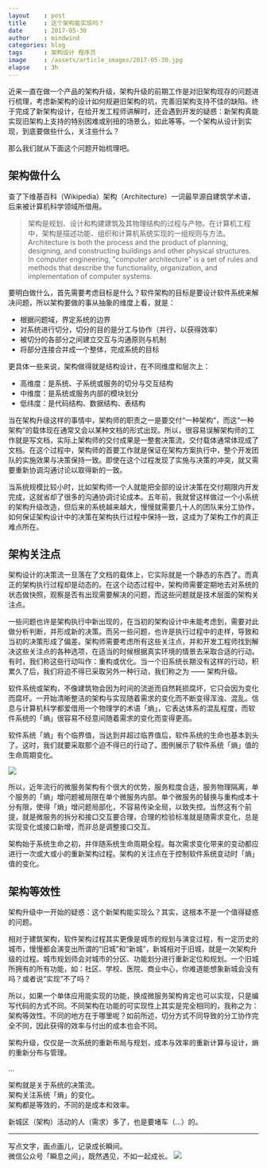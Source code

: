 ```yaml
---
layout    : post
title     : 这个架构能实现吗？
date      : 2017-05-30
author    : mindwind
categories: blog
tags      : 架构设计 程序员
image     : /assets/article_images/2017-05-30.jpg
elapse    : 3h
---
```



近来一直在做一个产品的架构升级，架构升级的前期工作是对旧架构现存的问题进行梳理，考虑新架构的设计如何规避旧架构的坑，完善旧架构支持不佳的缺陷。终于完成了新架构设计，在给开发工程师讲解时，还会遇到开发的疑惑：新架构真能实现旧架构上支持的特别困难或别扭的场景么，如此等等。一个架构从设计到实现，到底要做些什么，关注些什么？

那么我们就从下面这个问题开始梳理吧。


## 架构做什么
查了下维基百科（Wikipedia）架构（Architecture）一词最早源自建筑学术语，后来被计算机科学领域所借用。

  > 架构是规划、设计和构建建筑及其物理结构的过程与产物。在计算机工程中，架构是描述功能、组织和计算机系统实现的一组规则与方法。  
  Architecture is both the process and the product of planning,     designing, and constructing buildings and other physical structures. In computer engineering, "computer architecture" is a set of rules and methods that describe the functionality, organization, and implementation of computer systems.

要明白做什么，首先需要考虑目标是什么？软件架构的目标是要设计软件系统来解决问题，所以架构要做的事从抽象的维度上看，就是：

  - 根据问题域，界定系统的边界
  - 对系统进行切分，切分的目的是分工与协作（并行，以获得效率）
  - 被切分的各部分之间建立交互与沟通原则与机制
  - 将部分连接合并成一个整体，完成系统的目标

更具体一些来说，架构做得就是结构设计，在不同维度和层次上：

  - 高维度：是系统、子系统或服务的切分与交互结构
  - 中维度：是系统或服务内部的模块划分
  - 低纬度：是代码结构、数据结构、表结构

当在架构升级这样的事情中，架构师的职责之一是要交付“一种架构”，而这“一种架构”的载体现在通常又会以某种文档的形式出现。所以，很容易误解架构师的工作就是写文档，实际上架构师的交付成果是一整套决策流，交付载体通常体现成了文档。在这个过程中，架构师的首要工作就是保证在架构方案执行中，整个开发团队的实施效果与决策保持一致。即使在这个过程发现了实施与决策的冲突，就又需要重新协调沟通讨论以取得新的一致。

当系统规模比较小时，比如架构师一个人就能把全部的设计决策在交付期限内开发完成，这就省却了很多的沟通协调讨论成本。五年前，我就曾这样做过一个小系统的架构升级改造，但后来的系统越来越大，慢慢就需要几十人的团队来分工协作，如何保证架构设计中的决策在架构执行过程中保持一致，这成为了架构工作的真正难点所在。


## 架构关注点
架构设计的决策流一旦落在了文档的载体上，它实际就是一个静态的东西了。而真正的架构执行过程却是动态的。在这个动态过程中，架构师需要定期地去对系统的状态做快照，观察是否有出现需要解决的问题，而这些问题就是技术层面的架构关注点。

一些问题也许是架构执行中新出现的，在当初的架构设计中未能考虑到，需要对此做分析判断，并形成新的决策。而另一些问题，也许是执行过程中的走样，导致和当初的决策形成了偏差。架构师需要考虑所有这些关注点，并和开发工程师找到解决这些关注点的各种选项，在适当的时候根据真实环境的情景去采取合适的行动。有时，我们称这些行动叫作：重构或优化。当一个旧系统长期没有这样的行动，积累久了后，我们将迫不得已采取另外一种行动，我们称之为 —— 架构升级。

软件系统或架构，不像建筑物会因为时间的流逝而自然耗损腐坏，它只会因为变化而腐坏。一开始清晰整洁的架构与实现随着需求的变化而不断变得浑浊、混乱。信息与计算机科学都爱借用一个物理学的术语「熵」，它表达体系的混乱程度，而软件系统的「熵」很容易不经意间随着需求的变化而变得更高。

软件系统「熵」有个临界值，当达到并超过临界值后，软件系统的生命也基本到头了。这时，我们就要采取那个迫不得已的行动了。图例展示了软件系统「熵」值的生命周期变化。

![](/assets/article_images/2013-08-04-1.png)

所以，近年流行的微服务架构有个很大的优势，服务粒度合适，服务物理隔离，单个服务的「熵」增问题被局限在单个微服务内部。单个微服务的替换与重构成本十分有限，使得「熵」增问题局部化，不容易传染全局，以致失控。当然这有个前提，就是微服务的拆分和接口交互要合理，合理的检验标准就是随需求变化，总是实现变化或接口新增，而非总是调整接口交互。

架构始于系统生命之初，并伴随系统生命周期全程。每次需求变化带来的变动都应进行一次或大或小的重新架构过程。架构的关注点在于控制软件系统变动时「熵」值的变化。


## 架构等效性
架构升级中一开始的疑惑：这个新架构能实现么？其实，这根本不是一个值得疑惑的问题。

相对于建筑架构，软件架构过程其实更像是城市的规划与演变过程，有一定历史的城市，慢慢都会演变出所谓的“旧城”和“新城”，新城相对于旧城，就是一次架构升级的过程。城市规划师会对城市的分区、功能划分进行重新定位和规划。一个旧城所拥有的所有功能，如：社区、学校、医院、商业中心，你难道能想象新城会没有吗？或者说“实现”不了吗？

所以，如果一个单体应用能实现的功能，换成微服务架构肯定也可以实现，只是编写代码的方式不同。不同架构在功能的可实现性上其实是完全相同的，我称之为：架构等效性。不同的地方在于哪里呢？如前所述，切分方式不同导致的分工协作完全不同，因此获得的效率与付出的成本也会不同。

架构升级，仅仅是一次系统的重新布局与规划，成本与效率的重新计算与设计，熵的重新分布与管理。

...

架构就是关于系统的决策流。  
架构关注系统「熵」的变化。  
架构都是等效的，不同的是成本和效率。  

新城区（架构）活动的人（需求）多了，也是要堵车（...）的。


---
写点文字，画点画儿，记录成长瞬间。  
微信公众号「瞬息之间」，既然遇见，不如一起成长。
![](/assets/images/qrcode_wechat_avatar.jpg)
